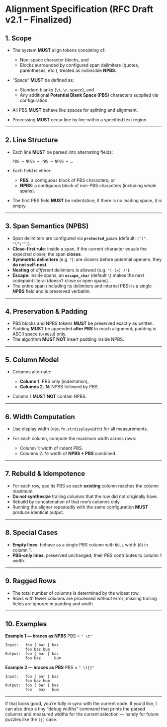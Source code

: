 # Alignment Specification (RFC Draft v2.1 – Finalized)

## 1. Scope

* The system **MUST** align tokens consisting of:

  * Non-space character blocks, and
  * Blocks surrounded by configured span delimiters (quotes, parentheses, etc.), treated as indivisible **NPBS**.
* “Space” **MUST** be defined as:

  * Standard blanks (`\t`, `\n`, space), and
  * Any additional **Potential Blank Space (PBS)** characters supplied via configuration.
* All PBS **MUST** behave like spaces for splitting and alignment.
* Processing **MUST** occur line by line within a specified text region.

---

## 2. Line Structure

* Each line **MUST** be parsed into alternating fields:

  ```
  PBS → NPBS → PBS → NPBS → …
  ```
* Each field is either:

  * **PBS**: a contiguous block of PBS characters; or
  * **NPBS**: a contiguous block of non-PBS characters (including whole spans).
* The first PBS field **MUST** be indentation; if there is no leading space, it is empty.

---

## 3. Span Semantics (NPBS)

* Span delimiters are configured via **`protected_pairs`** (default: `(")", "\"\"")`).
* **Close-first rule**: inside a span, if the current character equals the expected closer, the span **closes**.
* **Symmetric delimiters** (e.g. `"`): are closers before potential openers; they **do not self-nest**.
* **Nesting** of *different* delimiters is allowed (e.g. `"( (x) )"`).
* **Escape**: inside spans, an **`escape_char`** (default `\`) makes the next codepoint literal (doesn’t close or open spans).
* The entire span (including its delimiters and internal PBS) is a single **NPBS** field and is preserved verbatim.

---

## 4. Preservation & Padding

* PBS blocks and NPBS tokens **MUST** be preserved exactly as written.
* Padding **MUST** be appended **after PBS** to reach alignment; padding is ASCII space (`U+0020`) only.
* The algorithm **MUST NOT** insert padding inside NPBS.

---

## 5. Column Model

* Columns alternate:

  * **Column 1**: PBS only (indentation),
  * **Columns 2..N**: NPBS followed by PBS.
* Column 1 **MUST NOT** contain NPBS.

---

## 6. Width Computation

* Use display width (`vim.fn.strdisplaywidth`) for all measurements.
* For each column, compute the maximum width across rows:

  * Column 1: width of indent PBS.
  * Columns 2..N: width of **NPBS + PBS** combined.

---

## 7. Rebuild & Idempotence

* For each row, pad its PBS so each **existing** column reaches the column maximum.
* **Do not synthesize** trailing columns that the row did not originally have.
* Rebuild by concatenation of that row’s columns only.
* Running the aligner repeatedly with the same configuration **MUST** produce identical output.

---

## 8. Special Cases

* **Empty lines**: behave as a single PBS column with `NULL` width (`0`) in column 1.
* **PBS-only lines**: preserved unchanged; their PBS contributes to column 1 width.

---

## 9. Ragged Rows

* The total number of columns is determined by the widest row.
* Rows with fewer columns are processed without error; missing trailing fields are ignored in padding and width.

---

## 10. Examples

**Example 1 — braces as NPBS**
PBS = `" \t"`

```
Input:   foo { bar } baz
         foo baz bum
Output:  foo { bar } baz
         foo baz      bum
```

**Example 2 — braces as PBS**
PBS = `" \t{}"`

```
Input:   foo { bar } baz
         foo baz bum
Output:  foo { bar } baz
         foo   baz   bum
```

---

If that looks good, you’re fully in sync with the current code. If you’d like, I can also drop a tiny “debug widths” command that prints the parsed columns and measured widths for the current selection — handy for future puzzles like the `(j)` case.

